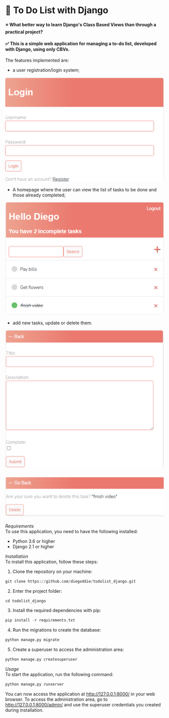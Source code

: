 # **📒 To Do List with Django**
**⭐ What better way to learn Django's Class Based Views than through a practical project?**
#### ✅ This is a simple web application for managing a to-do list, developed with Django, using only CBVs.<br>
The features implemented are:
- a user registration/login system;

![Getting Started](images/login.png)
- A homepage where the user can view the list of tasks to be done and those already completed;

![Getting Started](images/home.png)
- add new tasks, update or delete them.

![Getting Started](images/new_task.png)

![Getting Started](images/delete.png)
---
_Requirements_ <br>
To use this application, you need to have the following installed:

- Python 3.6 or higher
- Django 2.1 or higher

_Installation_ <br>
To install this application, follow these steps:

1. Clone the repository on your machine:

```python
git clone https://github.com/diegoddie/todolist_django.git
```

2. Enter the project folder:

```python
cd todolist_django
```

3. Install the required dependencies with pip:

```python
pip install -r requirements.txt
```

4. Run the migrations to create the database:

```python
python manage.py migrate
```

5. Create a superuser to access the administration area:

```python
python manage.py createsuperuser
```

_Usage_<br>
To start the application, run the following command:

```python
python manage.py runserver
```

You can now access the application at http://127.0.0.1:8000/ in your web browser.
To access the administration area, go to http://127.0.0.1:8000/admin/ and use the superuser credentials you created during installation.

